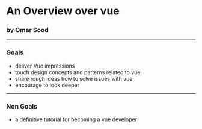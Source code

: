# An Overview over vue
### by Omar Sood

---

### Goals
- deliver Vue impressions
- touch design concepts and patterns related to vue
- share rough ideas how to solve issues with vue
- encourage to look deeper

---

### Non Goals
- a definitive tutorial for becoming a vue developer